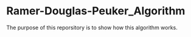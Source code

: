 # Ramer-Douglas-Peuker_Algorithm
The purpose of this reporsitory is to show how this algorithm works.
